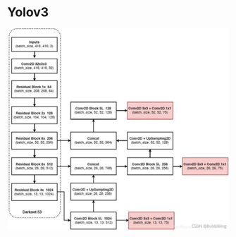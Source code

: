 # Yolov3

![img](images/watermark,type_ZHJvaWRzYW5zZmFsbGJhY2s,shadow_50,text_Q1NETiBAQnViYmxpaWlpbmc=,size_20,color_FFFFFF,t_70,g_se,x_16.jpeg)
